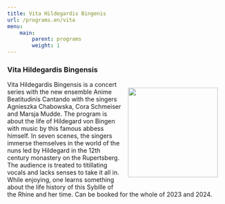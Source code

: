 ```yaml
---
title: Vita Hildegardis Bingenis
url: /programs.en/vita
menu:
    main:
        parent: programs
        weight: 1
---
```

### Vita Hildegardis Bingensis

<img src="../images/Die Seherin.png" style="width: 13rem; float: right; margin:1rem">

Vita Hildegardis Bingensis is a concert series with the new ensemble Anime Beatitudinis Cantando with the singers Agnieszka Chabowska, Cora Schmeiser and Marsja Mudde. The program is about the life of Hildegard von Bingen with music by this famous abbess himself. In seven scenes, the singers immerse themselves in the world of the nuns led by Hildegard in the 12th century monastery on the Rupertsberg. The audience is treated to titillating vocals and lacks senses to take it all in. While enjoying, one learns something about the life history of this Sybille of the Rhine and her time. Can be booked for the whole of 2023 and 2024.